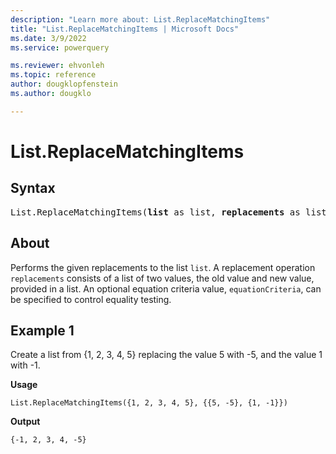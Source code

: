 ```yaml
---
description: "Learn more about: List.ReplaceMatchingItems"
title: "List.ReplaceMatchingItems | Microsoft Docs"
ms.date: 3/9/2022
ms.service: powerquery

ms.reviewer: ehvonleh
ms.topic: reference
author: dougklopfenstein
ms.author: dougklo

---
```

# List.ReplaceMatchingItems

## Syntax

<pre>
List.ReplaceMatchingItems(<b>list</b> as list, <b>replacements</b> as list, optional <b>equationCriteria</b> as any) as list
</pre>
  
## About

Performs the given replacements to the list `list`. A replacement operation `replacements` consists of a list of two values, the old value and new value, provided in a list. An optional equation criteria value, `equationCriteria`, can be specified to control equality testing.

## Example 1

Create a list from {1, 2, 3, 4, 5} replacing the value 5 with -5, and the value 1 with -1.

**Usage**

```powerquery-m
List.ReplaceMatchingItems({1, 2, 3, 4, 5}, {{5, -5}, {1, -1}})
```

**Output**

`{-1, 2, 3, 4, -5}`
